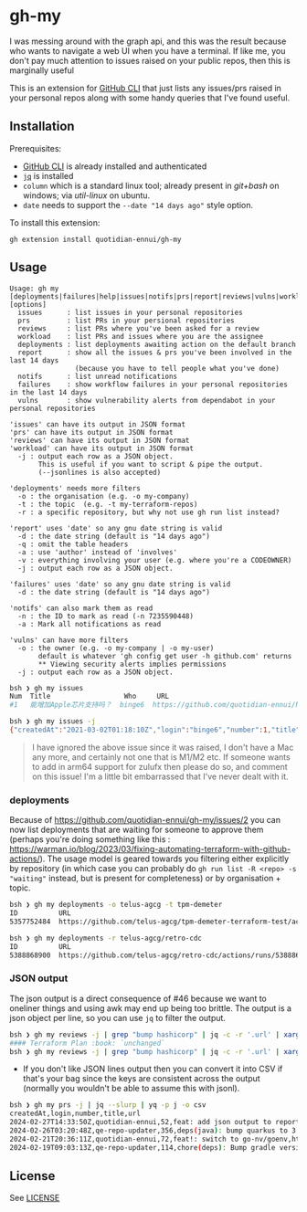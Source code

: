 # gh-my

I was messing around with the graph api, and this was the result because who wants to navigate a web UI when you have a terminal. If like me, you don't pay much attention to issues raised on your public repos, then this is marginally useful

This is an extension for [GitHub CLI](https://cli.github.com/) that just lists any issues/prs raised in your personal repos along with some handy queries that I've found useful.

## Installation

Prerequisites:
 - [GitHub CLI](https://cli.github.com/) is already installed and authenticated
 - [`jq`](https://stedolan.github.io/jq/) is installed
 - `column` which is a standard linux tool; already present in _git+bash_ on windows; via _util-linux_ on ubuntu.
 - `date` needs to support the `--date "14 days ago"` style option.

To install this extension:

```
gh extension install quotidian-ennui/gh-my
```

## Usage

```
Usage: gh my [deployments|failures|help|issues|notifs|prs|report|reviews|vulns|workload] [options]
  issues      : list issues in your personal repositories
  prs         : list PRs in your persional repositories
  reviews     : list PRs where you've been asked for a review
  workload    : list PRs and issues where you are the assignee
  deployments : list deployments awaiting action on the default branch
  report      : show all the issues & prs you've been involved in the last 14 days
                (because you have to tell people what you've done)
  notifs      : list unread notifications
  failures    : show workflow failures in your personal repositories in the last 14 days
  vulns       : show vulnerability alerts from dependabot in your personal repositories

'issues' can have its output in JSON format
'prs' can have its output in JSON format
'reviews' can have its output in JSON format
'workload' can have its output in JSON format
  -j : output each row as a JSON object.
       This is useful if you want to script & pipe the output.
       (--jsonlines is also accepted)

'deployments' needs more filters
  -o : the organisation (e.g. -o my-company)
  -t : the topic  (e.g. -t my-terraform-repos)
  -r : a specific repository, but why not use gh run list instead?

'report' uses 'date' so any gnu date string is valid
  -d : the date string (default is "14 days ago")
  -q : omit the table headers
  -a : use 'author' instead of 'involves'
  -v : everything involving your user (e.g. where you're a CODEOWNER)
  -j : output each row as a JSON object.

'failures' uses 'date' so any gnu date string is valid
  -d : the date string (default is "14 days ago")

'notifs' can also mark them as read
  -n : the ID to mark as read (-n 7235590448)
  -a : Mark all notifications as read

'vulns' can have more filters
  -o : the owner (e.g. -o my-company | -o my-user)
       default is whatever 'gh config get user -h github.com' returns
       ** Viewing security alerts implies permissions
  -j : output each row as a JSON object.
```

```bash
bsh ❯ gh my issues
Num  Title                  Who     URL                                                          When
#1   能增加Apple芯片支持吗？  binge6  https://github.com/quotidian-ennui/homebrew-zulufx/issues/1  2 years ago

bsh ❯ gh my issues -j
{"createdAt":"2021-03-02T01:18:10Z","login":"binge6","number":1,"title":"能增加Apple芯片支持吗？","url":"https://github.com/quotidian-ennui/homebrew-zulufx/issues/1"}
```

> I have ignored the above issue since it was raised, I don't have a Mac any more, and certainly not one that is M1/M2 etc. If someone wants to add in arm64 support for zulufx then please do so, and comment on this issue! I'm a little bit embarrassed that I've never dealt with it.

### deployments

Because of https://github.com/quotidian-ennui/gh-my/issues/2 you can now list deployments that are waiting for someone to approve them (perhaps you're doing something like this : https://warman.io/blog/2023/03/fixing-automating-terraform-with-github-actions/). The usage model is geared towards you filtering either explicitly by repository (in which case you can probably do `gh run list -R <repo> -s "waiting"` instead, but is present for completeness) or by organisation + topic.

```bash
bsh ❯ gh my deployments -o telus-agcg -t tpm-demeter
ID          URL                                                                               Branch  Repo                                   Env            Actionable  When
5357752484  https://github.com/telus-agcg/tpm-demeter-terraform-test/actions/runs/5357752484  main    telus-agcg/tpm-demeter-terraform-test  main-approval  false       3 days ago

bsh ❯ gh my deployments -r telus-agcg/retro-cdc
ID          URL                                                              Branch  When
5388868900  https://github.com/telus-agcg/retro-cdc/actions/runs/5388868900  main    3 hours ago
```

### JSON output

The json output is a direct consequence of #46 because we want to oneliner things and using awk may end up being too brittle. The output is a json object per line, so you can use `jq` to filter the output.

```bash
bsh ❯ gh my reviews -j | grep "bump hashicorp" | jq -c -r '.url' | xargs -L 1 gh pr view --comments | grep "Terraform Plan"
#### Terraform Plan :book: `unchanged`
bsh ❯ gh my reviews -j | grep "bump hashicorp" | jq -c -r '.url' | xargs -I {} bash -c "gh approve {} && gh squash-merge {}"
```

- If you don't like JSON lines output then you can convert it into CSV if that's your bag since the keys are consistent across the output (normally you wouldn't be able to assume this with jsonl).

```bash
bsh ❯ gh my prs -j | jq --slurp | yq -p j -o csv
createdAt,login,number,title,url
2024-02-27T14:33:50Z,quotidian-ennui,52,feat: add json output to report+vulns,https://github.com/quotidian-ennui/gh-my/pull/52
2024-02-26T03:20:48Z,qe-repo-updater,356,deps(java): bump quarkus to 3.7.4,https://github.com/quotidian-ennui/tesla-powerwall-exporter/pull/356
2024-02-21T20:36:11Z,quotidian-ennui,72,feat!: switch to go-nv/goenv,https://github.com/quotidian-ennui/ubuntu-dpm/pull/72
2024-02-19T09:03:13Z,qe-repo-updater,114,chore(deps): Bump gradle version to 8.6,https://github.com/quotidian-ennui/interlok-build-parent/pull/114
```

## License

See [LICENSE](./LICENSE)
